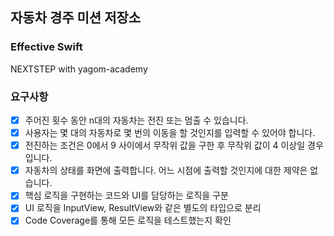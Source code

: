 ## 자동차 경주 미션 저장소
### Effective Swift
NEXTSTEP with yagom-academy

### 요구사항

- [x] 주어진 횟수 동안 n대의 자동차는 전진 또는 멈출 수 있습니다.
- [x] 사용자는 몇 대의 자동차로 몇 번의 이동을 할 것인지를 입력할 수 있어야 합니다.
- [x] 전진하는 조건은 0에서 9 사이에서 무작위 값을 구한 후 무작위 값이 4 이상일 경우입니다.
- [x] 자동차의 상태를 화면에 출력합니다. 어느 시점에 출력할 것인지에 대한 제약은 없습니다.
- [x] 핵심 로직을 구현하는 코드와 UI를 담당하는 로직을 구분
- [x] UI 로직을 InputView, ResultView와 같은 별도의 타입으로 분리
- [x] Code Coverage를 통해 모든 로직을 테스트했는지 확인
